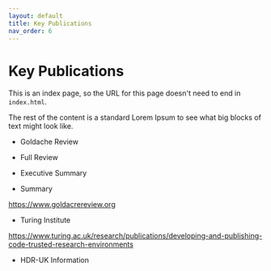 ```yaml
---
layout: default
title: Key Publications
nav_order: 6
---
```


# Key Publications

This is an index page, so the URL for this page doesn't need to end in
`index.html`.

The rest of the content is a standard Lorem Ipsum to see what big blocks of
text might look like.

- Goldache Review

- Full Review
- Executive Summary
- Summary

https://www.goldacrereview.org



- Turing Institute

https://www.turing.ac.uk/research/publications/developing-and-publishing-code-trusted-research-environments

- HDR-UK Information